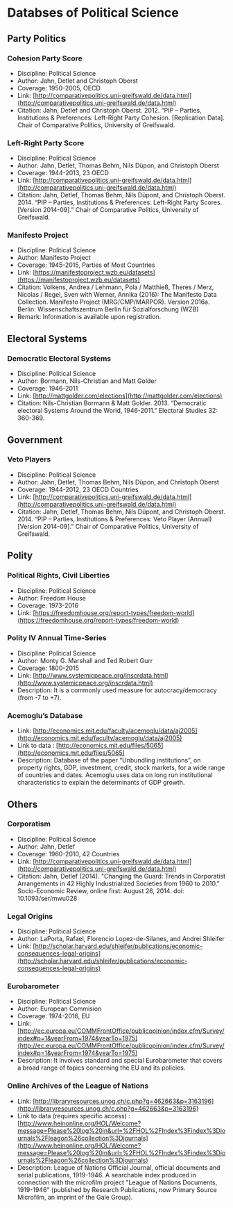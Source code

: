 # Databses of Political Science
## Party Politics
### Cohesion Party Score
- Discipline: Political Science
- Author: Jahn, Detlet and Christoph Oberst
- Coverage: 1950-2005, OECD
- Link: [http://comparativepolitics.uni-greifswald.de/data.html](http://comparativepolitics.uni-greifswald.de/data.html)
- Citation: Jahn, Detlef and Christoph Oberst. 2012. “PIP – Parties, Institutions & Preferences: Left-Right Party Cohesion. [Replication Data]. Chair of Comparative Politics, University of Greifswald.

### Left-Right Party Score
- Discipline: Political Science
- Author: Jahn, Detlet, Thomas Behm, Nils Düpon, and Christoph Oberst
- Coverage: 1944-2013, 23 OECD
- Link: [http://comparativepolitics.uni-greifswald.de/data.html](http://comparativepolitics.uni-greifswald.de/data.html)
- Citation: Jahn, Detlef, Thomas Behm, Nils Düpont, and Christoph Oberst. 2014. “PIP – Parties, Institutions & Preferences: Left-Right Party Scores. [Version 2014-09].” Chair of Comparative Politics, University of Greifswald.

### Manifesto Project
- Discipline: Political Science
- Author: Manifesto Project
- Coverage: 1945-2015, Parties of Most Countries
- Link: [https://manifestoproject.wzb.eu/datasets](https://manifestoproject.wzb.eu/datasets)
- Citation: Volkens, Andrea / Lehmann, Pola / Matthieß, Theres / Merz, Nicolas / Regel, Sven with Werner, Annika (2016): The Manifesto Data Collection. Manifesto Project (MRG/CMP/MARPOR). Version 2016a. Berlin: Wissenschaftszentrum Berlin für Sozialforschung (WZB)
- Remark: Information is available upon registration.

## Electoral Systems
### Democratic Electoral Systems
- Discipline: Political Science
- Author: Bormann, Nils-Christian and Matt Golder
- Coverage: 1946-2011
- Link: [http://mattgolder.com/elections](http://mattgolder.com/elections)
- Citation: Nils-Christian Bormann & Matt Golder. 2013. “Democratic electoral Systems Around the World, 1946-2011.” Electoral Studies 32: 360-369.

## Government
### Veto Players
- Discipline: Political Science
- Author: Jahn, Detlet, Thomas Behm, Nils Düpon, and Christoph Oberst
- Coverage: 1944-2012, 23 OECD Countries
- Link: [http://comparativepolitics.uni-greifswald.de/data.html](http://comparativepolitics.uni-greifswald.de/data.html)
- Citation: Jahn, Detlef, Thomas Behm, Nils Düpont, and Christoph Oberst. 2014. “PIP – Parties, Institutions & Preferences: Veto Player (Annual) [Version 2014-09].” Chair of Comparative Politics, University of Greifswald.

## Polity
### Political Rights, Civil Liberties
- Discipline: Political Science
- Author: Freedom House
- Coverage: 1973-2016
- Link: [https://freedomhouse.org/report-types/freedom-world](https://freedomhouse.org/report-types/freedom-world)

### Polity IV Annual Time-Series
- Discipline: Political Science
- Author: Monty G. Marshall and Ted Robert Gurr
- Coverage: 1800-2015
- Link: [http://www.systemicpeace.org/inscrdata.html](http://www.systemicpeace.org/inscrdata.html)
- Description: It is a commonly used measure for autocracy/democracy (from -7 to +7).

### Acemoglu’s Database
- Link: [http://economics.mit.edu/faculty/acemoglu/data/aj2005](http://economics.mit.edu/faculty/acemoglu/data/aj2005)
- Link to data : [http://economics.mit.edu/files/5065](http://economics.mit.edu/files/5065)
- Description: Database of the paper “Unbundling institutions”, on property rights, GDP, investment, credit, stock markets, for a wide range of countries and dates. Acemoglu uses data on long run institutional characteristics to explain the determinants of GDP growth.


## Others

### Corporatism
- Discipline: Political Science
- Author: Jahn, Detlef
- Coverage: 1960-2010, 42 Countries
- Link: [http://comparativepolitics.uni-greifswald.de/data.html](http://comparativepolitics.uni-greifswald.de/data.html)
- Citation: Jahn, Detlef (2014). "Changing the Guard: Trends in Corporatist Arrangements in 42 Highly Industrialized Societies from 1960 to 2010." Socio-Economic Review, online first: August 26, 2014. doi: 10.1093/ser/mwu028

### Legal Origins
- Discipline: Political Science
- Author: LaPorta, Rafael, Florencio Lopez-de-Silanes, and Andrei Shleifer
- Link: [http://scholar.harvard.edu/shleifer/publications/economic-consequences-legal-origins](http://scholar.harvard.edu/shleifer/publications/economic-consequences-legal-origins)

### Eurobarometer
- Discipline: Political Science
- Author: European Commision
- Coverage: 1974-2016, EU
- Link: [http://ec.europa.eu/COMMFrontOffice/publicopinion/index.cfm/Survey/index#p=1&yearFrom=1974&yearTo=1975](http://ec.europa.eu/COMMFrontOffice/publicopinion/index.cfm/Survey/index#p=1&yearFrom=1974&yearTo=1975)
- Description: It involves standard and special Eurobarometer that covers a broad range of topics concerning the EU and its policies.

### Online Archives of the League of Nations
- Link: [http://libraryresources.unog.ch/c.php?g=462663&p=3163196](http://libraryresources.unog.ch/c.php?g=462663&p=3163196)
- Link to data (requires specific access) :
[http://www.heinonline.org/HOL/Welcome?message=Please%20log%20in&url=%2FHOL%2FIndex%3Findex%3Djournals%2Fleagon%26collection%3Djournals](http://www.heinonline.org/HOL/Welcome?message=Please%20log%20in&url=%2FHOL%2FIndex%3Findex%3Djournals%2Fleagon%26collection%3Djournals)
- Description: League of Nations Official Journal, official documents and serial publications, 1919-1946. A searchable index produced in connection with the microfilm project "League of Nations Documents, 1919-1946" (published by Research Publications, now Primary Source Microfilm, an imprint of the Gale Group).
